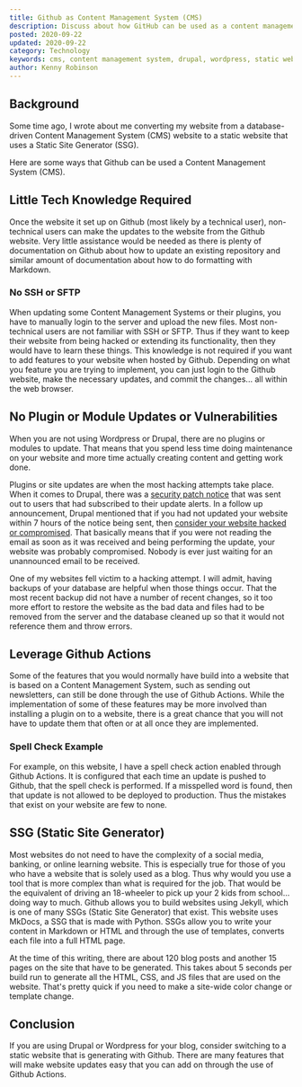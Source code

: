 ```yaml
---
title: Github as Content Management System (CMS)
description: Discuss about how GitHub can be used as a content management system and to avoid systems like Drupal and Wordpress
posted: 2020-09-22
updated: 2020-09-22
category: Technology
keywords: cms, content management system, drupal, wordpress, static websites, static site generator, database websites
author: Kenny Robinson
---
```


## Background

Some time ago, I wrote about me converting my website from a database-driven Content Management System (CMS) website to a 
static website that uses a Static Site Generator (SSG). 

Here are some ways that Github can be used a Content Management System (CMS).

## Little Tech Knowledge Required

Once the website it set up on Github (most likely by a technical user), non-technical users can make the
updates to the website from the Github website. Very
little assistance would be needed as there is plenty of documentation on Github about how to update an existing repository 
and similar amount of documentation about how to do formatting with Markdown.

### No SSH or SFTP

When updating some Content Management Systems or their plugins, you have to manually login to the server and upload the new files.
Most non-technical users are not familiar with SSH or SFTP. Thus if they want to keep their website from being hacked or
extending its functionality, then they would have to learn these things. This knowledge is not required if you want to add
features to your website when hosted by Github. Depending on what you feature you are trying to implement, you can just login 
to the Github website, make the necessary updates, and commit the changes... all within the web browser.

## No Plugin or Module Updates or Vulnerabilities

When you are not using Wordpress or Drupal, there are no plugins or modules to update. That means that you spend less time
doing maintenance on your website and more time actually creating content and getting work done. 

Plugins or site updates are when the most hacking attempts take place. When it comes to Drupal, there was a
<a href="https://www.eweek.com/security/drupal-users-had-seven-hours-to-patch-or-be-hacked" 
target="_blank">security patch notice</a>
that was sent out to users that had subscribed to their update alerts. In a follow up announcement, Drupal mentioned that 
if you had not updated your website within 7 hours of the notice being sent, then 
<a href="https://www.drupal.org/PSA-2014-003" target="_blank">consider your website hacked or compromised</a>. That basically 
means that if you were not reading the email as soon as it was received and being performing the update, your website was 
probably compromised. Nobody is ever just waiting for an unannounced email to be received.

One of my websites fell victim to a hacking attempt. I will admit, having backups of your database are helpful when those 
things occur. That the most recent backup did not have a number of recent changes, so it too more effort to restore the 
website as the bad data and files had to be removed from the server and the database cleaned up so that it would not 
reference them and throw errors.

## Leverage Github Actions

Some of the features that you would normally have build into a website that is based on a Content Management System, such as 
sending out newsletters, can still be done through the use of Github Actions. While the implementation of some of these 
features may be more involved than installing a plugin on to a website, there is a great chance that you will not have to 
update them that often or at all once they are implemented.

### Spell Check Example 

For example, on this website, I have a spell check action enabled through Github Actions. It is configured that each time 
an update is pushed to Github, that the spell check is performed. If a misspelled word is found, then that update is not 
allowed to be deployed to production. Thus the mistakes that exist on your website are few to none.

## SSG (Static Site Generator)

Most websites do not need to have the complexity of a social media, banking, or online learning website. 
This is especially true for those of you who have a website that is solely used as a blog.
Thus why would you use 
a tool that is more complex than what is required for the job. That would be the equivalent of driving an 18-wheeler to 
pick up your 2 kids from school... doing way to much. 
Github allows you to build websites using Jekyll, which is one of many SSGs (Static Site Generator) that exist. This website
uses MkDocs, a SSG that is made with Python. SSGs allow you to write your content in Markdown or HTML and through the use 
of templates, converts each file into a full HTML page.

At the time of this writing, there are about 120 blog posts and another 15 pages on the site that have to be generated. This 
takes about 5 seconds per build run to generate all the HTML, CSS, and JS files that are used on the website. That's pretty
quick if you need to make a site-wide color change or template change.

## Conclusion

If you are using Drupal or Wordpress for your blog, consider switching to a static website that is generating with Github. 
There are many features that will make website updates easy that you can add on through the use of Github Actions.
